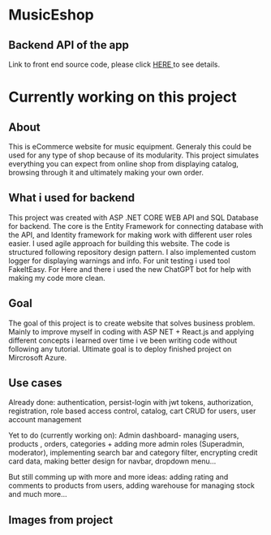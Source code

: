 # MusicEshop

## Backend API of the app
Link to front end source code, please click <a href="https://github.com/levi7x/eshop-react"> HERE </a> to see details.

<h1> Currently working on this project </h1>

<h2> About </h3>
<p>
This is eCommerce website for music equipment. Generaly this could be used for any type of shop because of its modularity. This project simulates everything you can expect from online shop from displaying catalog, browsing through it and ultimately making your own order.
</p>

<h2> What i used for backend </h2>
<p>
This project was created with ASP .NET CORE WEB API and SQL Database for backend. The core is the Entity Framework for connecting database with the API, and Identity framework for making work with different user roles easier. I used agile approach for building this website. The code is structured following repository design pattern. I also implemented custom logger for displaying warnings and info. For unit testing i used tool FakeItEasy. For  Here and there i used the new ChatGPT bot for help with making my code more clean.
</p>

<h2> Goal </h2>
<p>
The goal of this project is to create website that solves business problem. Mainly to improve myself in coding with ASP NET + React.js and applying different concepts i learned over time i ve been writing code without following any tutorial. Ultimate goal is to deploy finished project on Mircrosoft Azure.
</p>

<h2> Use cases </h2>
<p>
Already done:
authentication, persist-login with jwt tokens, authorization, registration, role based access control, catalog, cart CRUD for users, user account management


Yet to do (currently working on): Admin dashboard- managing users, products , orders, categories + adding more admin roles (Superadmin, moderator), implementing search bar and category filter, encrypting credit card data, making better design for navbar, dropdown menu...

But still comming up with more and more ideas: adding rating and comments to products from users, adding warehouse for managing stock and much more...
</p>



<h2> Images from project </h3>
